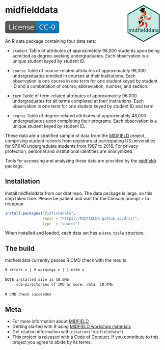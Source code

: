 
# midfielddata <span class="border-wrap"><img src="man/figures/midfieldhex05.png" align="right" height="122" width="106" alt="logo.png"></span>

[![License](man/figures/License-CC-0-blue.svg)](https://creativecommons.org/publicdomain/zero/1.0/)

An R data package containing four data sets:

-   `student` Table of attributes of approximately 98,000 students upon
    being admitted as degree-seeking undergraduates. Each observation is
    a unique student keyed by student ID.

-   `course` Table of course-related attributes of approximately 98,000
    undergraduates enrolled in courses at their institutions. Each
    observation is one course in one term for one student keyed by
    student ID and a combination of course, abbreviation, number, and
    section.

-   `term` Table of term-related attributes of approximately 96,000
    undergraduates for all terms completed at their institutions. Each
    observation is one term for one student keyed by student ID and
    term.

-   `degree` Table of degree-related attributes of approximately 48,000
    undergraduates upon completing their programs. Each observation is a
    unique student keyed by student ID.

These data are a stratified sample of data from the
[MIDFIELD](https://engineering.purdue.edu/MIDFIELD) project, comprising
student records from registrars at participating US universities for
97,640 undergraduate students from 1987 to 2016. For privacy protection,
personal and institutional identities are anonymized.

Tools for accessing and analyzing these data are provided by the
[midfieldr](https://midfieldr.github.io/midfieldr) package.

## Installation

Install midfielddata from our drat repo. The data package is large, so
this step takes time. Please be patient and wait for the Console prompt
\> to reappear.

``` r
install.packages("midfielddata", 
                 repos = "https://MIDFIELDR.github.io/drat/", 
                 type  = "source")
```

When installed and loaded, each data set has a `data.table` structure.

## The build

midfielddata currently passes R CMD check with the results:

    0 errors v | 0 warnings v | 1 note x

    NOTE installed size is 18.5Mb
         sub-directories of 1Mb or more: data  18.4Mb

    R CMD check succeeded  

## Meta

-   For more information about
    [MIDFIELD](https://engineering.purdue.edu/MIDFIELD)  
-   Getting started with R using [MIDFIELD workshop
    materials](https://midfieldr.github.io/2021-asee-workshop/)  
-   Get citation information with `citation("midfielddata")`
-   This project is released with a [Code of Conduct](CONDUCT.html). If
    you contribute to this project you agree to abide by its terms.
